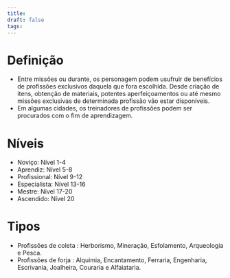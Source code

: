 ```yaml
---
title: 
draft: false
tags:
---
```

# Definição
- Entre missões ou durante, os personagem podem usufruir de benefícios de profissões exclusivos daquela que fora escolhida. Desde criação de itens, obtenção de materiais, potentes aperfeiçoamentos ou até mesmo missões exclusivas de determinada profissão vão estar disponíveis.
- Em algumas cidades, os treinadores de profissões podem ser procurados com o fim de aprendizagem.
# Níveis
- Noviço: Nível 1-4
- Aprendiz: Nível 5-8
- Profissional: Nível 9-12
- Especialista: Nível 13-16
- Mestre: Nível 17-20
- Ascendido: Nível 20
# Tipos
- Profissões de coleta : Herborismo, Mineração, Esfolamento, Arqueologia e Pesca.
- Profissões de forja : Alquimia, Encantamento, Ferraria, Engenharia, Escrivania, Joalheira, Couraria e Alfaiataria.
